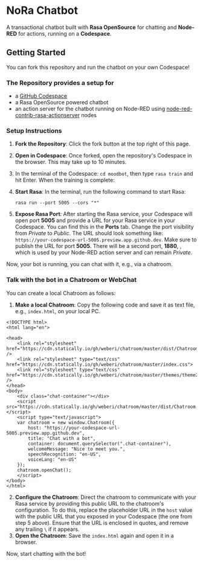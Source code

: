 

# NoRa Chatbot

A transactional chatbot built with **Rasa OpenSource** for chatting and **Node-RED** for actions, running on a **Codespace**.

## Getting Started

You can fork this repository and run the chatbot on your own Codespace!

### The Repository provides a setup for

- a [GitHub Codespace](https://github.com/features/codespaces)
- a Rasa OpenSource powered chatbot
- an action server for the chatbot running on Node-RED using  [node-red-contrib-rasa-actionserver](https://github.com/weberi/node-red-contrib-rasa-actionserver) nodes

### Setup Instructions

1. **Fork the Repository**: Click the fork button at the top right of this page.
2. **Open in Codespace**: Once forked, open the repository's Codespace in the browser. This may take up to 10 minutes.
3. In the terminal of the Codespace: ```cd moodbot```, then type ```rasa train``` and hit Enter. When the training is complete:
4. **Start Rasa**: In the terminal, run the following command to start Rasa:

   ```rasa run --port 5005 --cors "*"```

5. **Expose Rasa Port**: After starting the Rasa service, your Codespace will open port **5005** and provide a URL for your Rasa service in your Codespace. You can find this in the **Ports** tab. Change the port visibility from  *Private* to *Public*. The URL should look something like: ```https://your-codespace-url-5005.preview.app.github.dev```. Make sure to publish the URL for port **5005**. There will be a second port, **1880**, , which is used by your Node-RED action server and can remain *Private*.

Now, your bot is running, you can chat with it, e.g., via a chatroom.


### Talk with the bot in a Chatroom or WebChat

You can create a local Chatroom as follows:

1. **Make a local Chatroom**: Copy the following code and save it as text file,  e.g., ```index.html```, on your local PC.
```
<!DOCTYPE html>
<html lang="en">

<head>
    <link rel="stylesheet" href="https://cdn.statically.io/gh/weberi/chatroom/master/dist/Chatroom.css" />
    <link rel="stylesheet" type="text/css" href="https://cdn.statically.io/gh/weberi/chatroom/master/index.css">
    <link rel="stylesheet" type="text/css" href="https://cdn.statically.io/gh/weberi/chatroom/master/themes/theme2.css" />
</head>
<body>
    <div class="chat-container"></div>
    <script src="https://cdn.statically.io/gh/weberi/chatroom/master/dist/Chatroom.js"></script>
    <script type="text/javascript">
    var chatroom = new window.Chatroom({
        host: "https://your-codespace-url-5005.preview.app.github.dev",   
        title: "Chat with a bot",
        container: document.querySelector(".chat-container"),
        welcomeMessage: "Nice to meet you.",
        speechRecognition: "en-US",
        voiceLang: "en-US"
    });
    chatroom.openChat();
    </script>
</body>
</html>
```
2. **Configure the Chatroom**: Direct the chatroom to communicate with your Rasa service by providing this public URL to the chatroom's configuration. To do this,
replace the placeholder URL in the ```host``` value with the public URL that you exposed in your Codespace (the one from step 5 above).  Ensure that the URL is enclosed in quotes, and remove any trailing  ```\``` if it appears.
3. **Open the Chatroom**: Save the ```index.html``` again and open it in a browser.

Now, start chatting with the bot!

